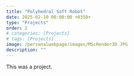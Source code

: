 ```yaml
---
title: "Polyhedral Soft Robot"
date: 2025-02-10 00:00:00 +0350+
type: "Projects"
order: 2
# categories: [Projects]
# tags: [Projects]
image: /personalwebpage/images/MScRender3D.JPG
description: ""
---
```


This was a project.